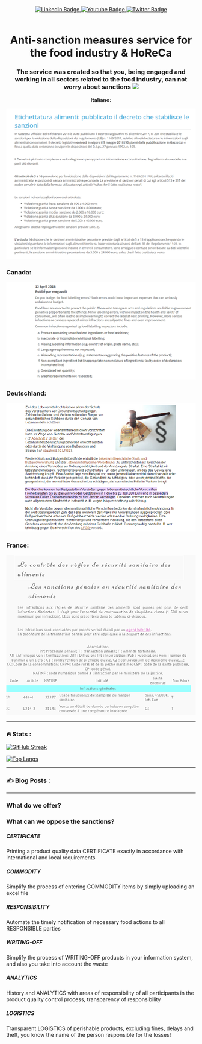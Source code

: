 <div id="header" align="center">
  <div id="badges">
  <a href="https://www.linkedin.com/company/96441772/">
    <img src="https://img.shields.io/badge/LinkedIn-blue?style=for-the-badge&logo=linkedin&logoColor=white" alt="LinkedIn Badge"/>
  </a>
  <a href="https://www.youtube.com/channel/UC1pk2Drw81npTgr01ZHueaQ">
    <img src="https://img.shields.io/badge/YouTube-red?style=for-the-badge&logo=youtube&logoColor=white" alt="Youtube Badge"/>
  </a>
  <a href="https://twitter.com/SealyDoc">
    <img src="https://img.shields.io/badge/Twitter-blue?style=for-the-badge&logo=twitter&logoColor=white" alt="Twitter Badge"/>
  </a>
</div>
  <img src="https://komarev.com/ghpvc/?username=sealydoc&style=flat-square&color=blue" alt=""/>
  <h1>Anti-sanction measures service for the food industry & HoReCa</h1>
  <h3>The service was created so that you, being engaged and working in all sectors related to the food industry, can not worry about sanctions
  <img src="https://media.giphy.com/media/hvRJCLFzcasrR4ia7z/giphy.gif" width="30px"/>
  </h3>
  <div align="center">
    <p><b>Italiano:</b></p>
  <img src="https://github.com/Bentax/sealydoc/blob/master/Screenshot_6.png" />
</div>
</div>

### Canada:

[![Canada](https://github.com/Bentax/sealydoc/blob/master/canada1.png)](https://acclabel.com/en/what-is-your-budget-for-food-labelling-errors/)

### Deutschland:

[![Deutschland](https://github.com/Bentax/sealydoc/blob/master/de.png)](https://lebensmittel-info.eu/verstoss.htm#:~:text=Die%20Gerichte%20k%C3%B6nnen%20bei%20festgestellten,bis%20zu%20f%C3%BCnf%20Jahren%20verh%C3%A4ngen)

### France:

[![France](https://github.com/Bentax/sealydoc/blob/master/france.png)](https://www.droit-spav.fr/ssa_sanctions_penales.wH.htm)

---

### :fire: Stats :
[![GitHub Streak](http://github-readme-streak-stats.herokuapp.com?user=sealydoc&theme=dark&background=000000)](https://git.io/streak-stats)

[![Top Langs](https://github-readme-stats.vercel.app/api/top-langs/?username=sealydoc&layout=compact&theme=vision-friendly-dark)](https://github.com/anuraghazra/github-readme-stats)

---

### :writing_hand: Blog Posts :
<!-- BLOG-POST-LIST:START -->

<!-- BLOG-POST-LIST:END -->

---

<h3>What do we offer?</h3>
<h3>What can we oppose the sanctions?</h3>

<h5>CERTIFICATE</h5><p>Printing a product quality data CERTIFICATE exactly in accordance with international and local requirements</p>

<h5>COMMODITY</h5>
<p>Simplify the process of entering COMMODITY items by simply uploading an excel file<p>

<h5>RESPONSIBILITY</h5>
<p>Automate the timely notification of necessary food actions to all RESPONSIBLE parties<p>

<h5>WRITING-OFF</h5>
<p>Simplify the process of WRITING-OFF products in your information system, and also you take into account the waste<p>

<h5>ANALYTICS</h5>
<p>History and ANALYTICS with areas of responsibility of all participants in the product quality control process, transparency of responsibility<p>

<h5>LOGISTICS</h5>
<p>Transparent LOGISTICS of perishable products, excluding fines, delays and theft, you know the name of the person responsible for the losses!<p>
